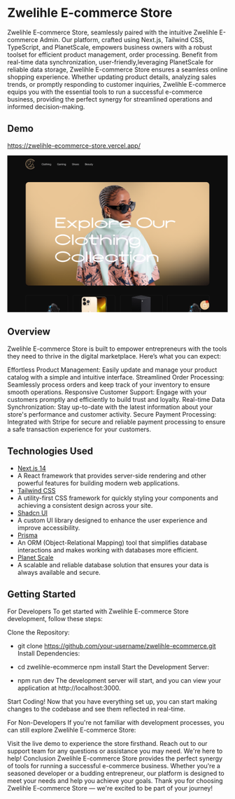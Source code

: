 # Zwelihle E-commerce Store

 Zwelihle E-commerce Store, seamlessly paired with the intuitive Zwelihle E-commerce Admin. Our platform, crafted using Next.js, Tailwind CSS, TypeScript, and PlanetScale, empowers business owners with a robust toolset for efficient product management, order processing. Benefit from real-time data synchronization, user-friendly,leveraging PlanetScale for reliable data storage, Zwelihle E-commerce Store ensures a seamless online shopping experience. Whether updating product details, analyzing sales trends, or promptly responding to customer inquiries, Zwelihle E-commerce equips you with the essential tools to run a successful e-commerce business, providing the perfect synergy for streamlined operations and informed decision-making.

## Demo

https://zwelihle-ecommerce-store.vercel.app/

![ Zwelihle E-commerce Store](public/zwelihle-ecommerce-store.png)

## Overview
Zwelihle E-commerce Store is built to empower entrepreneurs with the tools they need to thrive in the digital marketplace. Here’s what you can expect:

Effortless Product Management: Easily update and manage your product catalog with a simple and intuitive interface.
Streamlined Order Processing: Seamlessly process orders and keep track of your inventory to ensure smooth operations.
Responsive Customer Support: Engage with your customers promptly and efficiently to build trust and loyalty.
Real-time Data Synchronization: Stay up-to-date with the latest information about your store's performance and customer activity.
Secure Payment Processing: Integrated with Stripe for secure and reliable payment processing to ensure a safe transaction experience for your customers.


## Technologies Used

- [Next.js 14](https://nextjs.org/)
- A React framework that provides server-side rendering and other powerful features for building modern web applications.
- [Tailwind CSS](https://tailwindcss.com/)
- A utility-first CSS framework for quickly styling your components and achieving a consistent design across your site.
- [Shadcn UI](https://ui.shadcn.com/)
- A custom UI library designed to enhance the user experience and improve accessibility.
- [Prisma](https://www.prisma.io/)
- An ORM (Object-Relational Mapping) tool that simplifies database interactions and makes working with databases more efficient.
- [Planet Scale](https://planetscale.com/)
- A scalable and reliable database solution that ensures your data is always available and secure.

## Getting Started
For Developers
To get started with Zwelihle E-commerce Store development, follow these steps:

Clone the Repository:



- git clone https://github.com/your-username/zwelihle-ecommerce.git
Install Dependencies:



- cd zwelihle-ecommerce
npm install
Start the Development Server:


- npm run dev
The development server will start, and you can view your application at http://localhost:3000.

Start Coding!
Now that you have everything set up, you can start making changes to the codebase and see them reflected in real-time.

For Non-Developers
If you're not familiar with development processes, you can still explore Zwelihle E-commerce Store:

Visit the live demo to experience the store firsthand.
Reach out to our support team for any questions or assistance you may need. We're here to help!
Conclusion
Zwelihle E-commerce Store provides the perfect synergy of tools for running a successful e-commerce business. Whether you're a seasoned developer or a budding entrepreneur, our platform is designed to meet your needs and help you achieve your goals. Thank you for choosing Zwelihle E-commerce Store — we're excited to be part of your journey!


